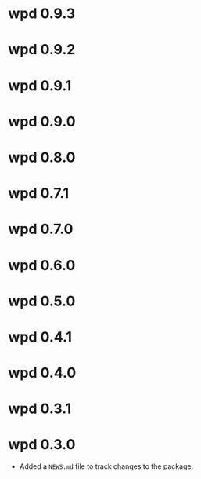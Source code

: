 # wpd 0.9.3

# wpd 0.9.2

# wpd 0.9.1

# wpd 0.9.0

# wpd 0.8.0

# wpd 0.7.1

# wpd 0.7.0

# wpd 0.6.0

# wpd 0.5.0

# wpd 0.4.1

# wpd 0.4.0

# wpd 0.3.1

# wpd 0.3.0

* Added a `NEWS.md` file to track changes to the package.
